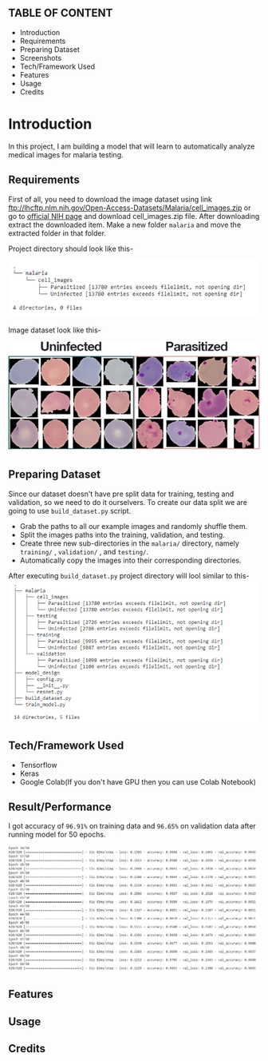 TABLE OF CONTENT
---------------------

 * Introduction
 * Requirements
 * Preparing Dataset
 * Screenshots
 * Tech/Framework Used
 * Features
 * Usage
 * Credits
# Introduction

In this project, I am building a model that will learn to automatically analyze medical images for malaria testing.

## Requirements

First of all, you need to download the image dataset using link ftp://lhcftp.nlm.nih.gov/Open-Access-Datasets/Malaria/cell_images.zip or go to [official NIH page](https://lhncbc.nlm.nih.gov/publication/pub9932) and download cell_images.zip file. After downloading extract the downloaded item. Make a new folder ```malaria``` and move the extracted folder in that folder.

Project directory should look like this-

![](images/directory_1.PNG)

Image dataset look like this-

![](images/our_dataset.jpg)

## Preparing Dataset

Since our dataset doesn't have pre split data for training, testing and validation, so we need to do it ourselvers.
To create our data split we are going to use ```build_dataset.py``` script.
  - Grab the paths to all our example images and randomly shuffle them.
  - Split the images paths into the training, validation, and testing.
  - Create three new sub-directories in the ```malaria/``` directory, namely ```training/``` , ```validation/``` , and ```testing/```.
  - Automatically copy the images into their corresponding directories.

After executing ```build_dataset.py``` project directory will lool similar to this-
![](images/directory_3.PNG)

## Tech/Framework Used
 - Tensorflow
 - Keras
 - Google Colab(If you don't have GPU then you can use Colab Notebook)

## Result/Performance

I got accuracy of ```96.91%``` on training data and ```96.65%``` on validation data after running model for 50 epochs.

![](images/malaria_model.PNG)
 
## Features

## Usage

## Credits
